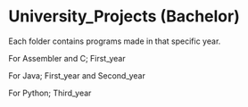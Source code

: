 # University_Projects (Bachelor)

Each folder contains programs made in that specific year.

For Assembler and C; First_year

For Java; First_year and Second_year

For Python; Third_year
